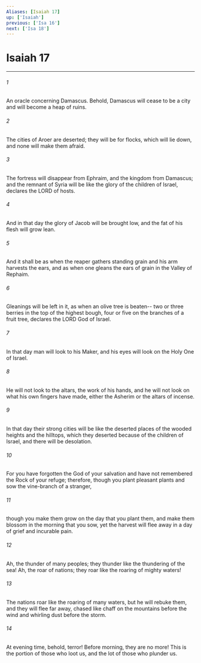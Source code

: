 ```yaml
---
Aliases: [Isaiah 17]
up: ['Isaiah']
previous: ['Isa 16']
next: ['Isa 18']
---
```

# Isaiah 17
***



###### 1 
An oracle concerning Damascus. Behold, Damascus will cease to be a city and will become a heap of ruins. 

###### 2 
The cities of Aroer are deserted; they will be for flocks, which will lie down, and none will make them afraid. 

###### 3 
The fortress will disappear from Ephraim, and the kingdom from Damascus; and the remnant of Syria will be like the glory of the children of Israel, declares the LORD of hosts. 

###### 4 
And in that day the glory of Jacob will be brought low, and the fat of his flesh will grow lean. 

###### 5 
And it shall be as when the reaper gathers standing grain and his arm harvests the ears, and as when one gleans the ears of grain in the Valley of Rephaim. 

###### 6 
Gleanings will be left in it, as when an olive tree is beaten-- two or three berries in the top of the highest bough, four or five on the branches of a fruit tree, declares the LORD God of Israel. 

###### 7 
In that day man will look to his Maker, and his eyes will look on the Holy One of Israel. 

###### 8 
He will not look to the altars, the work of his hands, and he will not look on what his own fingers have made, either the Asherim or the altars of incense. 

###### 9 
In that day their strong cities will be like the deserted places of the wooded heights and the hilltops, which they deserted because of the children of Israel, and there will be desolation. 

###### 10 
For you have forgotten the God of your salvation and have not remembered the Rock of your refuge; therefore, though you plant pleasant plants and sow the vine-branch of a stranger, 

###### 11 
though you make them grow on the day that you plant them, and make them blossom in the morning that you sow, yet the harvest will flee away in a day of grief and incurable pain. 

###### 12 
Ah, the thunder of many peoples; they thunder like the thundering of the sea! Ah, the roar of nations; they roar like the roaring of mighty waters! 

###### 13 
The nations roar like the roaring of many waters, but he will rebuke them, and they will flee far away, chased like chaff on the mountains before the wind and whirling dust before the storm. 

###### 14 
At evening time, behold, terror! Before morning, they are no more! This is the portion of those who loot us, and the lot of those who plunder us.
